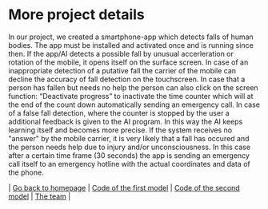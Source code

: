 # More project details
In our project, we created a smartphone-app which detects falls of human bodies. The app must be installed and activated once and is running since then. If the app/AI detects a possible fall by unusual accerleration or rotation of the mobile, it opens itself on the surface screen. In case of an inappropriate detection of a putative fall the carrier of the mobile can decline the accuracy of fall detection on the touchscreen. 
In case that a person has fallen but needs no help the person can also click on the screen function: “Deactivate progress” to inactivate the time counter which will at the end of the count down automatically sending an emergency call. In case of a false fall detection, where the counter is stopped by the user a additional feedback is given to the AI program. In this way the AI keeps learning itself and becomes more precise. 
If the system receives no "answer" by the mobile carrier, it is very likely that a fall has occured and the person needs help due to injury and/or unconsciousness. In this case after a certain time frame (30 seconds) the app is sending an emergency call itself to an emergency hotline with the actual coordinates and data of the phone.  

| [Go back to homepage](https://matheli.github.io/BWKI/.) | [Code of the first model](https://matheli.github.io/BWKI/posts/First_model.html) | [Code of the second model](https://matheli.github.io/BWKI/posts/Second_model.html) | [The team](https://matheli.github.io/BWKI/posts/The_team/The_team.html) |
